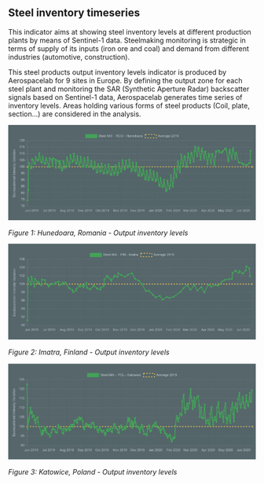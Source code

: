 ## Steel inventory timeseries

This indicator aims at showing steel inventory levels at different production plants by means of Sentinel-1 data.
Steelmaking monitoring is strategic in terms of supply of its inputs (iron ore and coal) and demand from different industries (automotive, construction).

This steel products output inventory levels indicator is produced by Aerospacelab for 9 sites in Europe. 
By defining the output zone for each steel plant and monitoring the SAR (Synthetic Aperture Radar) backscatter signals based on Sentinel-1 data, Aerospacelab generates time series of inventory levels. 
Areas holding various forms of steel products (Coil, plate, section...) are considered in the analysis.

![](https://raw.githubusercontent.com/eurodatacube/eodash-assets/main/collections/E5_steel_inventory_timeseries/E5_1.png)

*Figure 1: Hunedoara, Romania - Output inventory levels*

![](https://raw.githubusercontent.com/eurodatacube/eodash-assets/main/collections/E5_steel_inventory_timeseries/E5_2.png)

*Figure 2: Imatra, Finland - Output inventory levels*

![](https://raw.githubusercontent.com/eurodatacube/eodash-assets/main/collections/E5_steel_inventory_timeseries/E5_3.png)

*Figure 3: Katowice, Poland - Output inventory levels*
